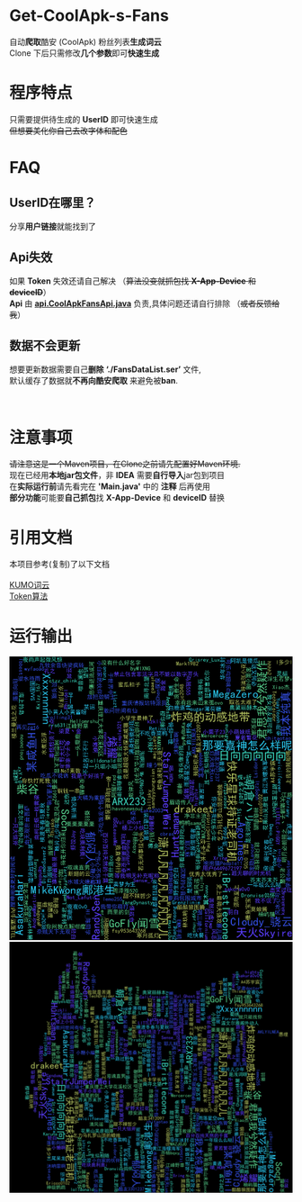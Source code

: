 # Get-CoolApk-s-Fans
自动**爬取**酷安 (CoolApk) 粉丝列表**生成词云**
<br>
Clone 下后只需修改**几个参数**即可**快速生成**


# 程序特点
只需要提供待生成的 **UserID** 即可快速生成
<br>
~~但想要美化你自己去改字体和配色~~
<br>

# FAQ
## UserID在哪里？
分享**用户链接**就能找到了

## Api失效
如果 **Token** 失效还请自己解决 （~~算法没变就抓包找 **X-App-Device** 和 **deviceID**~~）
<br>
**Api** 由 **[api.CoolApkFansApi.java](https://github.com/kineks0-0/Get-CoolApk-s-Fans/blob/master/CoolApkFans/src/api/CoolApkFansApi.java)** 负责,具体问题还请自行排除 （~~或者反馈给我~~）

## 数据不会更新
想要更新数据需要自己**删除** **‘./FansDataList.ser’** 文件,
<br>
默认缓存了数据就**不再向酷安爬取** 来避免被**ban**.



<br>

# 注意事项
~~请注意这是一个Maven项目，在Clone之前请先配置好Maven环境.~~
<br>
现在已经用**本地jar包文件**，非 **IDEA** 需要**自行导入**jar包到项目
<br>
在**实际运行前**请先看完在 **'Main.java'** 中的 **注释** 后再使用
<br>
**部分功能**可能要**自己抓包**找 **X-App-Device** 和 **deviceID** 替换

# 引用文档
本项目参考(复制)了以下文档
<br>
<br>
[KUMO词云](https://github.com/kennycason/kumo)
<br>
[Token算法](https://www.jianshu.com/p/0e4f2dc0e919)
<br>


# 运行输出
![KJNvuR.png](https://github.com/kineks0-0/Get-CoolApk-s-Fans/blob/master/CoolApkFans/pic/FansWordCloud.png?raw=true)
![KJUNV0.png](https://github.com/kineks0-0/Get-CoolApk-s-Fans/blob/master/CoolApkFans/pic/FansWordCloudWithImage.png?raw=true)
